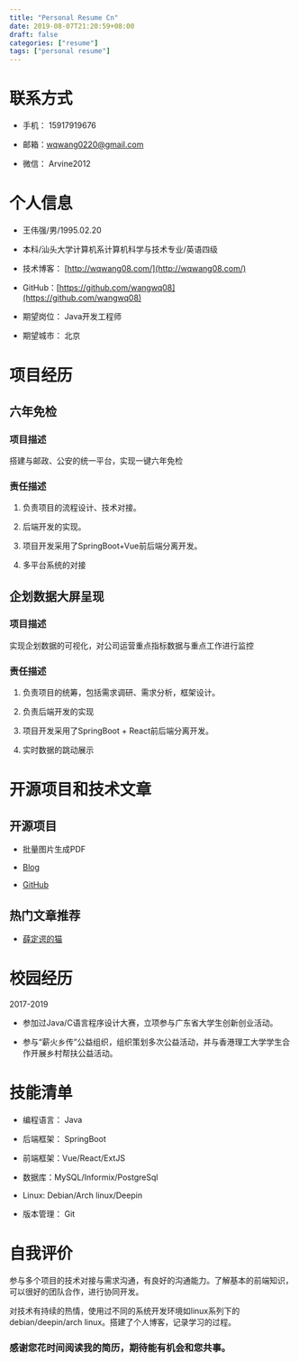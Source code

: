 ```yaml
---
title: "Personal Resume Cn"
date: 2019-08-07T21:20:59+08:00
draft: false
categories: ["resume"]
tags: ["personal resume"]
---
```


# **联系方式**

* 手机： 15917919676

* 邮箱：wqwang0220@gmail.com

* 微信： Arvine2012

# **个人信息**

* 王伟强/男/1995.02.20

* 本科/汕头大学计算机系计算机科学与技术专业/英语四级

* 技术博客： [http://wqwang08.com/](http://wqwang08.com/)

* GitHub：[https://github.com/wangwq08](https://github.com/wangwq08)

* 期望岗位： Java开发工程师

* 期望城市： 北京

# **项目经历**

## 六年免检

### 项目描述

搭建与邮政、公安的统一平台，实现一键六年免检

### 责任描述

1. 负责项目的流程设计、技术对接。

2. 后端开发的实现。

3. 项目开发采用了SpringBoot+Vue前后端分离开发。

4. 多平台系统的对接

## 企划数据大屏呈现

### 项目描述

实现企划数据的可视化，对公司运营重点指标数据与重点工作进行监控

### 责任描述

1. 负责项目的统筹，包括需求调研、需求分析，框架设计。

2. 负责后端开发的实现

3. 项目开发采用了SpringBoot + React前后端分离开发。

4. 实时数据的跳动展示

# 开源项目和技术文章

## 开源项目

* 批量图片生成PDF

* [Blog](http://wqwang08.com/post/%E6%89%B9%E9%87%8F%E5%9B%BE%E7%89%87%E7%94%9F%E6%88%90pdf%E6%96%87%E6%A1%A3/)

* [GitHub](https://github.com/wangwq08/ImageToPdf)

## 热门文章推荐

* [薛定谔的猫](http://wqwang08.com/post/%E8%96%9B%E5%AE%9A%E8%B0%94%E7%9A%84%E7%8C%AB/)

# 校园经历

2017-2019

* 参加过Java/C语言程序设计大赛，立项参与广东省大学生创新创业活动。

* 参与“薪火乡传”公益组织，组织策划多次公益活动，并与香港理工大学学生合作开展乡村帮扶公益活动。

# 技能清单

* 编程语言： Java

* 后端框架： SpringBoot

* 前端框架：Vue/React/ExtJS

* 数据库：MySQL/Informix/PostgreSql

* Linux: Debian/Arch linux/Deepin

* 版本管理： Git

# 自我评价

参与多个项目的技术对接与需求沟通，有良好的沟通能力。了解基本的前端知识，可以很好的团队合作，进行协同开发。

对技术有持续的热情，使用过不同的系统开发环境如linux系列下的debian/deepin/arch linux。搭建了个人博客，记录学习的过程。


### **感谢您花时间阅读我的简历，期待能有机会和您共事。**






